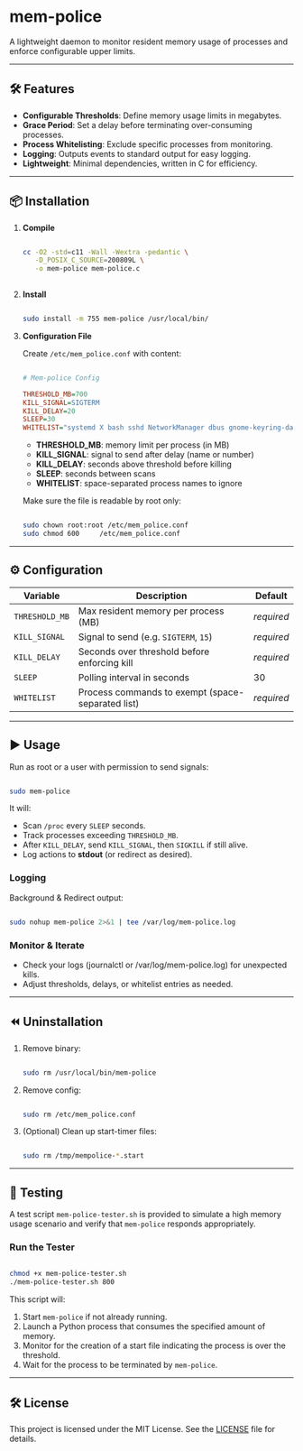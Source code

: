 # mem-police

A lightweight daemon to monitor resident memory usage of processes and enforce configurable upper limits.

---

## 🛠️ Features

- **Configurable Thresholds**: Define memory usage limits in megabytes.
- **Grace Period**: Set a delay before terminating over-consuming processes.
- **Process Whitelisting**: Exclude specific processes from monitoring.
- **Logging**: Outputs events to standard output for easy logging.
- **Lightweight**: Minimal dependencies, written in C for efficiency.

---

## 📦 Installation

1. **Compile**  

   ```sh

   cc -O2 -std=c11 -Wall -Wextra -pedantic \
      -D_POSIX_C_SOURCE=200809L \
      -o mem-police mem-police.c
     
   ```

2. **Install**  

   ```sh

   sudo install -m 755 mem-police /usr/local/bin/

   ```

3. **Configuration File**  

   Create `/etc/mem_police.conf` with content:

   ```ini
   
   # Mem-police Config
   
   THRESHOLD_MB=700
   KILL_SIGNAL=SIGTERM
   KILL_DELAY=20
   SLEEP=30
   WHITELIST="systemd X bash sshd NetworkManager dbus gnome-keyring-daemon wayfire swaybg"

   ```
   - **THRESHOLD_MB**: memory limit per process (in MB)  
   - **KILL_SIGNAL**: signal to send after delay (name or number)  
   - **KILL_DELAY**: seconds above threshold before killing  
   - **SLEEP**: seconds between scans  
   - **WHITELIST**: space-separated process names to ignore  

   Make sure the file is readable by root only:

   ```sh
   
   sudo chown root:root /etc/mem_police.conf
   sudo chmod 600     /etc/mem_police.conf

   ```

---

## ⚙️ Configuration

| Variable       | Description                                                 | Default  |
| -------------- | ----------------------------------------------------------- | -------- |
| `THRESHOLD_MB` | Max resident memory per process (MB)                        | *required* |
| `KILL_SIGNAL`  | Signal to send (e.g. `SIGTERM`, `15`)                       | *required* |
| `KILL_DELAY`   | Seconds over threshold before enforcing kill                | *required* |
| `SLEEP`        | Polling interval in seconds                                 | 30       |
| `WHITELIST`    | Process commands to exempt (space-separated list)           | *required* |

---

## ▶️ Usage

Run as root or a user with permission to send signals:

```sh

sudo mem-police

```

It will:
- Scan `/proc` every `SLEEP` seconds.
- Track processes exceeding `THRESHOLD_MB`.
- After `KILL_DELAY`, send `KILL_SIGNAL`, then `SIGKILL` if still alive.
- Log actions to **stdout** (or redirect as desired).

### Logging

Background & Redirect output:

```sh

sudo nohup mem-police 2>&1 | tee /var/log/mem-police.log

```

### Monitor & Iterate

- Check your logs (journalctl or /var/log/mem-police.log) for unexpected kills.
- Adjust thresholds, delays, or whitelist entries as needed.

---

## ⏪ Uninstallation

1. Remove binary:

   ```sh

   sudo rm /usr/local/bin/mem-police

   ```
2. Remove config:

   ```sh

   sudo rm /etc/mem_police.conf

   ```
3. (Optional) Clean up start-timer files:

   ```sh

   sudo rm /tmp/mempolice-*.start

   ```

---

## 🧪 Testing

A test script `mem-police-tester.sh` is provided to simulate a high memory usage scenario and verify that `mem-police` responds appropriately.

### Run the Tester

```sh

chmod +x mem-police-tester.sh
./mem-police-tester.sh 800

```

This script will:

1. Start `mem-police` if not already running.
2. Launch a Python process that consumes the specified amount of memory.
3. Monitor for the creation of a start file indicating the process is over the threshold.
4. Wait for the process to be terminated by `mem-police`.

---

## 🛠️ License

This project is licensed under the MIT License. See the [LICENSE](MIT) file for details.
